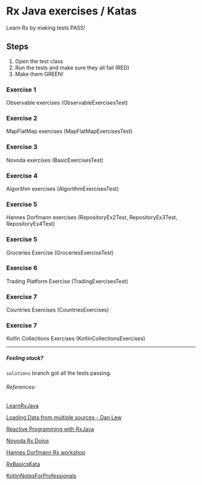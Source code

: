 # Rx Java exercises / Katas

Learn Rx by making tests PASS!

## Steps
1. Open the test class
2. Run the tests and make sure they all fail (RED)
3. Make them GREEN!

### Exercise 1
Observable exercises (ObservableExercisesTest)

### Exercise 2
MapFlatMap exercises (MapFlatMapExercisesTest)

### Exercise 3
Novoda exercises (BasicExercisesTest)

### Exercise 4
Algorithm exercises (AlgorithmExercisesTest)

### Exercise 5
Hannes Dorfmann exercises (RepositoryEx2Test, RepositoryEx3Test, RepositoryEx4Test)

### Exercise 5
Groceries Exercise (GroceriesExerciseTest)

### Exercise 6
Trading Platform Exercise (TradingExercisesTest)

### Exercise 7
Countries Exercises (CountriesExercises)

### Exercise 7
Kotlin Collections Exercises (KotlinCollectionsExercises)

---
##### Feeling stuck?

`solutions` branch got all the tests passing.

###### References:
[LearnRxJava](https://github.com/jhusain/learnrxjava)

[Loading Data from multiple sources - Dan Lew](http://blog.danlew.net/2015/06/22/loading-data-from-multiple-sources-with-rxjava/)

[Reactive Programming with RxJava](http://shop.oreilly.com/product/0636920042228.do)

[Novoda Rx Dojos](https://github.com/novoda/dojos/tree/master/workshops/RxJava)

[Hannes Dorfmann Rx workshop](https://github.com/sockeqwe/rxworkshop)

[RxBasicsKata](https://github.com/sergiiz/RxBasicsKata)

[KotlinNotesForProfessionals](http://books.goalkicker.com/KotlinBook/)